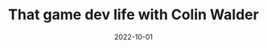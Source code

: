 ---
title: That game dev life with Colin Walder
expert: Mr Colin Walder
company: CD PROJEKT RED
company-url: https://www.cdprojektred.com/en/
layout: default
modal-id: 3
date: 2022-10-01
img: cdpr.png
thumbnail: cdpr-thumbnail.png
alt: image-alt
talk-date: January 2023
talk-time: TBC
category: career
description: Colin Walder is an game development veteran with 15+ years of experience working on audio code for AAA games including Cyberpunk 2077, Witcher 3 - The Wild Hunt, Red Dead Redemption 2 and GTA V. He will be staring his story on what its like working in game development as well as sharing his expertise in what major companies are looking for when hiring staff.

---